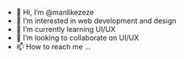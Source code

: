 - 👋 Hi, I’m @manlikezeze
- 👀 I’m interested in web development and design
- 🌱 I’m currently learning UI/UX
- 💞️ I’m looking to collaborate on UI/UX
- 📫 How to reach me ...

<!---
manlikezeze/manlikezeze is a ✨ special ✨ repository because its `README.md` (this file) appears on your GitHub profile.
You can click the Preview link to take a look at your changes.
--->
